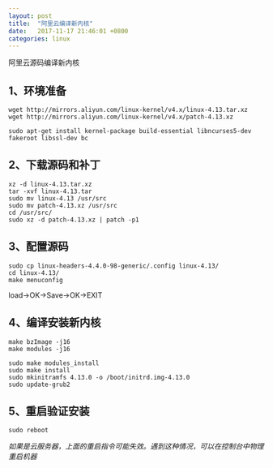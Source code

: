 ```yaml
---
layout: post
title:  "阿里云编译新内核"
date:   2017-11-17 21:46:01 +0800
categories: linux
---
```


阿里云源码编译新内核




## 1、环境准备

```
wget http://mirrors.aliyun.com/linux-kernel/v4.x/linux-4.13.tar.xz
wget http://mirrors.aliyun.com/linux-kernel/v4.x/patch-4.13.xz
```

```
sudo apt-get install kernel-package build-essential libncurses5-dev fakeroot libssl-dev bc
```

## 2、下载源码和补丁

```
xz -d linux-4.13.tar.xz
tar -xvf linux-4.13.tar
sudo mv linux-4.13 /usr/src
sudo mv patch-4.13.xz /usr/src
cd /usr/src/
sudo xz -d patch-4.13.xz | patch -p1
```

## 3、配置源码

```
sudo cp linux-headers-4.4.0-98-generic/.config linux-4.13/
cd linux-4.13/
make menuconfig
```

load->OK->Save->OK->EXIT

## 4、编译安装新内核

```
make bzImage -j16
make modules -j16
```

```
sudo make modules_install
sudo make install
sudo mkinitramfs 4.13.0 -o /boot/initrd.img-4.13.0
sudo update-grub2
```

## 5、重启验证安装

```
sudo reboot
```

*如果是云服务器，上面的重启指令可能失效。遇到这种情况，可以在控制台中物理重启机器*
